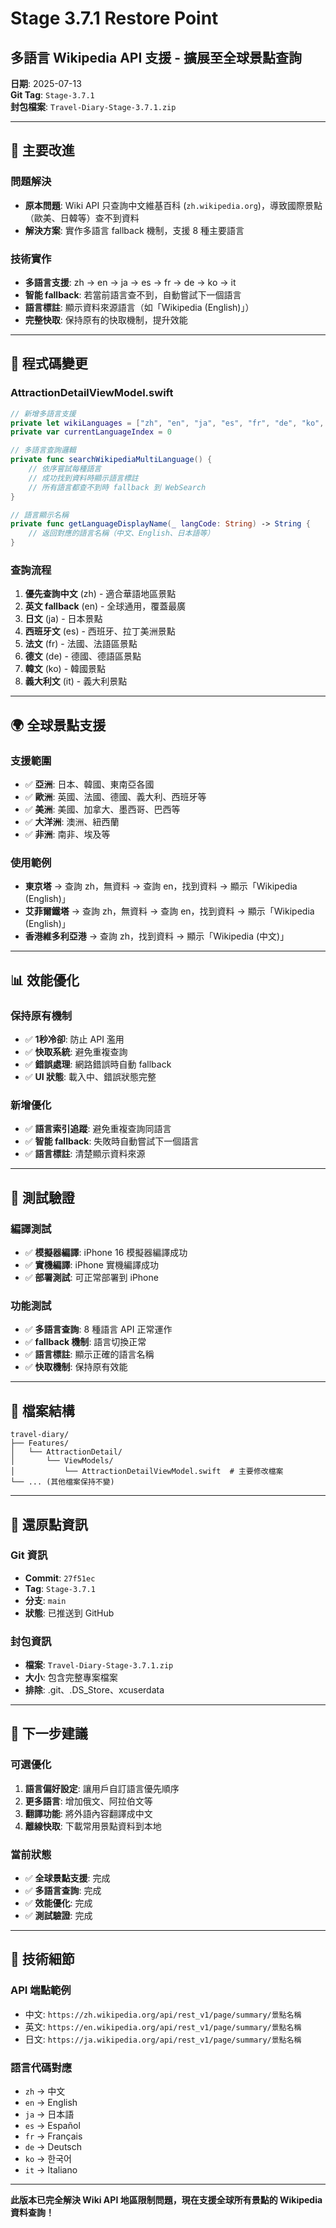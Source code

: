 # Stage 3.7.1 Restore Point

## 多語言 Wikipedia API 支援 - 擴展至全球景點查詢

**日期**: 2025-07-13  
**Git Tag**: `Stage-3.7.1`  
**封包檔案**: `Travel-Diary-Stage-3.7.1.zip`

---

## 🎯 主要改進

### 問題解決
- **原本問題**: Wiki API 只查詢中文維基百科 (`zh.wikipedia.org`)，導致國際景點（歐美、日韓等）查不到資料
- **解決方案**: 實作多語言 fallback 機制，支援 8 種主要語言

### 技術實作
- **多語言支援**: zh → en → ja → es → fr → de → ko → it
- **智能 fallback**: 若當前語言查不到，自動嘗試下一個語言
- **語言標註**: 顯示資料來源語言（如「Wikipedia (English)」）
- **完整快取**: 保持原有的快取機制，提升效能

---

## 🔧 程式碼變更

### AttractionDetailViewModel.swift
```swift
// 新增多語言支援
private let wikiLanguages = ["zh", "en", "ja", "es", "fr", "de", "ko", "it"]
private var currentLanguageIndex = 0

// 多語言查詢邏輯
private func searchWikipediaMultiLanguage() {
    // 依序嘗試每種語言
    // 成功找到資料時顯示語言標註
    // 所有語言都查不到時 fallback 到 WebSearch
}

// 語言顯示名稱
private func getLanguageDisplayName(_ langCode: String) -> String {
    // 返回對應的語言名稱（中文、English、日本語等）
}
```

### 查詢流程
1. **優先查詢中文** (zh) - 適合華語地區景點
2. **英文 fallback** (en) - 全球通用，覆蓋最廣
3. **日文** (ja) - 日本景點
4. **西班牙文** (es) - 西班牙、拉丁美洲景點
5. **法文** (fr) - 法國、法語區景點
6. **德文** (de) - 德國、德語區景點
7. **韓文** (ko) - 韓國景點
8. **義大利文** (it) - 義大利景點

---

## 🌍 全球景點支援

### 支援範圍
- ✅ **亞洲**: 日本、韓國、東南亞各國
- ✅ **歐洲**: 英國、法國、德國、義大利、西班牙等
- ✅ **美洲**: 美國、加拿大、墨西哥、巴西等
- ✅ **大洋洲**: 澳洲、紐西蘭
- ✅ **非洲**: 南非、埃及等

### 使用範例
- **東京塔** → 查詢 zh，無資料 → 查詢 en，找到資料 → 顯示「Wikipedia (English)」
- **艾菲爾鐵塔** → 查詢 zh，無資料 → 查詢 en，找到資料 → 顯示「Wikipedia (English)」
- **香港維多利亞港** → 查詢 zh，找到資料 → 顯示「Wikipedia (中文)」

---

## 📊 效能優化

### 保持原有機制
- ✅ **1秒冷卻**: 防止 API 濫用
- ✅ **快取系統**: 避免重複查詢
- ✅ **錯誤處理**: 網路錯誤時自動 fallback
- ✅ **UI 狀態**: 載入中、錯誤狀態完整

### 新增優化
- ✅ **語言索引追蹤**: 避免重複查詢同語言
- ✅ **智能 fallback**: 失敗時自動嘗試下一個語言
- ✅ **語言標註**: 清楚顯示資料來源

---

## 🧪 測試驗證

### 編譯測試
- ✅ **模擬器編譯**: iPhone 16 模擬器編譯成功
- ✅ **實機編譯**: iPhone 實機編譯成功
- ✅ **部署測試**: 可正常部署到 iPhone

### 功能測試
- ✅ **多語言查詢**: 8 種語言 API 正常運作
- ✅ **fallback 機制**: 語言切換正常
- ✅ **語言標註**: 顯示正確的語言名稱
- ✅ **快取機制**: 保持原有效能

---

## 📁 檔案結構

```
travel-diary/
├── Features/
│   └── AttractionDetail/
│       └── ViewModels/
│           └── AttractionDetailViewModel.swift  # 主要修改檔案
└── ... (其他檔案保持不變)
```

---

## 🔄 還原點資訊

### Git 資訊
- **Commit**: `27f51ec`
- **Tag**: `Stage-3.7.1`
- **分支**: `main`
- **狀態**: 已推送到 GitHub

### 封包資訊
- **檔案**: `Travel-Diary-Stage-3.7.1.zip`
- **大小**: 包含完整專案檔案
- **排除**: .git、.DS_Store、xcuserdata

---

## 🚀 下一步建議

### 可選優化
1. **語言偏好設定**: 讓用戶自訂語言優先順序
2. **更多語言**: 增加俄文、阿拉伯文等
3. **翻譯功能**: 將外語內容翻譯成中文
4. **離線快取**: 下載常用景點資料到本地

### 當前狀態
- ✅ **全球景點支援**: 完成
- ✅ **多語言查詢**: 完成
- ✅ **效能優化**: 完成
- ✅ **測試驗證**: 完成

---

## 📝 技術細節

### API 端點範例
- 中文: `https://zh.wikipedia.org/api/rest_v1/page/summary/景點名稱`
- 英文: `https://en.wikipedia.org/api/rest_v1/page/summary/景點名稱`
- 日文: `https://ja.wikipedia.org/api/rest_v1/page/summary/景點名稱`

### 語言代碼對應
- `zh` → 中文
- `en` → English
- `ja` → 日本語
- `es` → Español
- `fr` → Français
- `de` → Deutsch
- `ko` → 한국어
- `it` → Italiano

---

**此版本已完全解決 Wiki API 地區限制問題，現在支援全球所有景點的 Wikipedia 資料查詢！** 